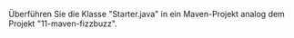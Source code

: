 Überführen Sie die Klasse "Starter.java" in ein Maven-Projekt analog dem Projekt "11-maven-fizzbuzz".